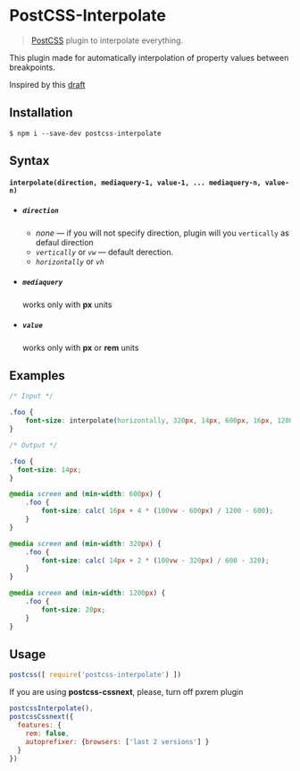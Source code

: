 # PostCSS-Interpolate

>[PostCSS] plugin to interpolate everything.

[PostCSS]: https://github.com/postcss/postcss
[draft]: https://github.com/w3c/csswg-drafts/issues/581

This plugin made for automatically interpolation of property values between breakpoints.

Inspired by this [draft]

## Installation

```
$ npm i --save-dev postcss-interpolate
```

## Syntax

#### `interpolate(direction, mediaquery-1, value-1, ... mediaquery-n, value-n)`

* ##### `direction`

  * _none_ — if you will not specify direction, plugin will you `vertically` as defaul direction
  * _`vertically`_ or _`vw`_ — default derection.
  * _`horizontally`_ or _`vh`_

* ##### `mediaquery`
  works only with **px** units

* ##### `value`
  works only with **px** or **rem** units


## Examples

```css
/* Input */

.foo {
    font-size: interpolate(horizontally, 320px, 14px, 600px, 16px, 1200px, 20px);
}
```

```css
/* Output */

.foo {
  font-size: 14px;
}

@media screen and (min-width: 600px) {
    .foo {
        font-size: calc( 16px + 4 * (100vw - 600px) / 1200 - 600);
    }
}

@media screen and (min-width: 320px) {
    .foo {
        font-size: calc( 14px + 2 * (100vw - 320px) / 600 - 320);
    }
}

@media screen and (min-width: 1200px) {
    .foo {
        font-size: 20px;
    }
}
```

## Usage

```js
postcss([ require('postcss-interpolate') ])
```

If you are using **postcss-cssnext**, please, turn off pxrem plugin
```js
postcssInterpolate(),
postcssCssnext({
  features: {
    rem: false,
    autoprefixer: {browsers: ['last 2 versions'] }
  }
})
```
